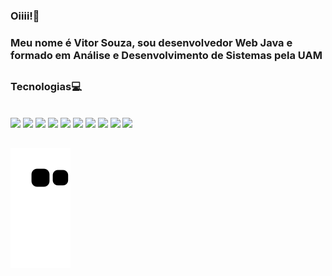 ### Oiiii!👋
### Meu nome é Vitor Souza, sou desenvolvedor Web Java e formado em Análise e Desenvolvimento de Sistemas pela UAM 


##

### Tecnologias💻

<div style="display: inline-block"><br>
    <img height="50" width+"50" src="https://cdn.jsdelivr.net/gh/devicons/devicon/icons/java/java-original-wordmark.svg" />
    <img height="50" width+"50" src="https://cdn.jsdelivr.net/gh/devicons/devicon/icons/spring/spring-original-wordmark.svg" />
    <img height="50" width+"50" src="https://cdn.jsdelivr.net/gh/devicons/devicon/icons/html5/html5-original-wordmark.svg" />
     <img height="50" width+"50" src="https://cdn.jsdelivr.net/gh/devicons/devicon/icons/css3/css3-plain-wordmark.svg" />
    <img height="50" width+"50" src="https://cdn.jsdelivr.net/gh/devicons/devicon/icons/bootstrap/bootstrap-original-wordmark.svg" />
    <img height="50" width+"50" src="https://cdn.jsdelivr.net/gh/devicons/devicon/icons/javascript/javascript-original.svg" />
    <img height="50" width+"50" src="https://cdn.jsdelivr.net/gh/devicons/devicon/icons/mysql/mysql-original-wordmark.svg" />
    <img height="50" width+"50" src="https://cdn.jsdelivr.net/gh/devicons/devicon/icons/postgresql/postgresql-original-wordmark.svg" />
    <img height="50" width+"50" src="https://cdn.jsdelivr.net/gh/devicons/devicon/icons/docker/docker-plain-wordmark.svg" />   
    <img height="50" width+"50" src="https://cdn.jsdelivr.net/gh/devicons/devicon/icons/heroku/heroku-plain-wordmark.svg" />
</div>
   
##
    
![Snake animation](https://github.com/vsouzx/vsouzx/blob/output/github-contribution-grid-snake.svg)

